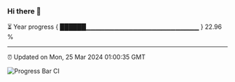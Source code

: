 ### Hi there 👋

⏳ Year progress { ██████▁▁▁▁▁▁▁▁▁▁▁▁▁▁▁▁▁▁▁▁▁▁▁▁ } 22.96 %

---

⏰ Updated on Mon, 25 Mar 2024 01:00:35 GMT

![Progress Bar CI](https://github.com/liununu/liununu/workflows/Progress%20Bar%20CI/badge.svg)
